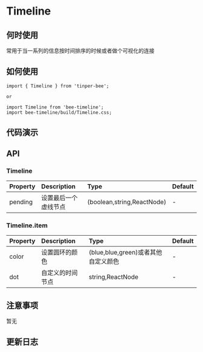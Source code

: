 # Timeline

## 何时使用
常用于当一系列的信息按时间排序的时候或者做个可视化的连接

## 如何使用
```
import { Timeline } from 'tinper-bee';

or

import Timeline from 'bee-timeline';
import bee-timeline/build/Timeline.css;

```


## 代码演示

## API

### Timeline

|Property|Description|Type|Default|
|:---|:-----|:----|:------|
|pending|设置最后一个虚线节点|(boolean,string,ReactNode)|-|

### Timeline.item

|Property|Description|Type|Default|
|:---|:-----|:----|:------|
|color|设置圆环的颜色|(blue,blue,green)或者其他自定义颜色|-|
|dot|自定义的时间节点|string,ReactNode |-|

## 注意事项

暂无

## 更新日志